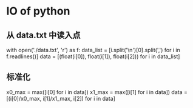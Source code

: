 # IO of python

## 从 data.txt 中读入点
with open('./data.txt', 'r') as f:
    data_list = [i.split('\n')[0].split(',') for i in f.readlines()]
    data = [(float(i[0]), float(i[1]), float(i[2])) for i in data_list]

## 标准化
x0_max = max([i[0] for i in data])
x1_max = max([i[1] for i in data])
data = [(i[0]/x0_max, i[1]/x1_max, i[2]) for i in data]